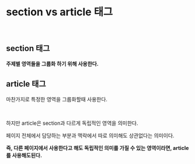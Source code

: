 # section vs article 태그

<br>

## section 태그

**주제별 영역들을 그룹화 하기 위해 사용한다.**

## article 태그

마찬가지로 특정한 영역을 그룹화할때 사용한다.

<br>

하지만 article은 section과 다르게 독립적인 영역을 의미한다.

페이지 전체에서 담당하는 부분과 맥락에서 따로 의미해도 상관없다는 의미이다.

**즉, 다른 페이지에서 사용한다고 해도 독립적인 의미를 가질 수 있는 영역이라면, article를 사용해도된다.**
